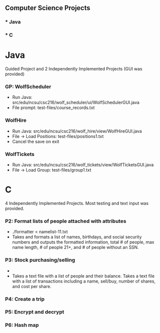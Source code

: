 ## Computer Science Projects
### * Java
### * C

# Java
Guided Project and 2 Independently Implemented Projects (GUI was provided)

### GP: WolfScheduler
* Run Java: src/edu/ncsu/csc216/wolf_scheduler/ui/WolfSchedulerGUI.java
* File prompt: test-files/course_records.txt

### WolfHire
* Run Java: src/edu/ncsu/csc216/wolf_hire/view/WolfHireGUI.java
* File -> Load Positions: test-files/positions1.txt
* Cancel the save on exit

### WolfTickets
* Run Java: src/edu/ncsu/csc216/wolf_tickets/view/WolfTicketsGUI.java
* File -> Load Group: test-files/group1.txt

# C
4 Independently Implemented Projects. Most testing and text input was provided.

### P2: Format lists of people attached with attributes 
* ./formatter < namelist-11.txt
* Takes and formats a list of names, birthdays, and social security numbers and outputs the formatted information, total # of people, max name length, # of people 21+, and # of people without an SSN.

### P3: Stock purchasing/selling
* 
* Takes a text file with a list of people and their balance. Takes a text file with a list of transactions including a name, sell/buy, number of shares, and cost per share. 

### P4: Create a trip

### P5: Encrypt and decrypt

### P6: Hash map
